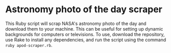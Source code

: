 # Astronomy photo of the day scraper
This Ruby script will scrap NASA's astronomy photo of the day and download them to your machine.
This can be useful for setting up dynamic backgrounds for computers or televisions.
To use, download the repository, use Rake to install any dependencies, and run the script using
the command `ruby apod-scraper.rb`.
